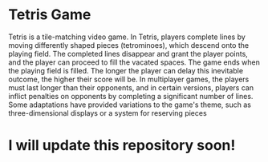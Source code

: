 # Tetris Game
Tetris is a tile-matching video game. In Tetris, players complete lines by moving differently shaped pieces (tetrominoes), which descend onto the playing field. The completed lines disappear and grant the player points, and the player can proceed to fill the vacated spaces. The game ends when the playing field is filled. The longer the player can delay this inevitable outcome, the higher their score will be. In multiplayer games, the players must last longer than their opponents, and in certain versions, players can inflict penalties on opponents by completing a significant number of lines. Some adaptations have provided variations to the game's theme, such as three-dimensional displays or a system for reserving pieces


# I will update this repository soon!
